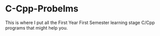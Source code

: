 # C-Cpp-Probelms
This is where I put all the First Year First Semester learning stage C/Cpp programs that might help you.
